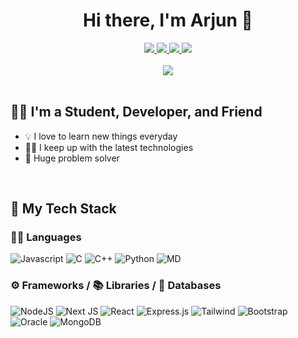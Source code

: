 <h1 align="center"> Hi there, I'm Arjun 🍋 </h1>
<div align="center">
  <a href="Arjuns1026@gmail.com"> <img class="img" src="https://img.shields.io/badge/Gmail-D14836?style=for-the-badge&logo=gmail&logoColor=white"> </a>
  <a href="https://github.com/arjund3v"> <img class="img" src="https://img.shields.io/badge/GitHub-100000?style=for-the-badge&logo=github&logoColor=white"> </a>
  <a href="https://leetcode.com/ArjunSainiii/"> <img class="img" src="https://img.shields.io/badge/-LeetCode-FFA116?style=for-the-badge&logo=LeetCode&logoColor=black"> </a>
  <a href="https://www.linkedin.com/in/arjund3v/"> <img class="img" src="https://img.shields.io/badge/LinkedIn-0077B5?style=for-the-badge&logo=linkedin&logoColor=white"> </a>
</div>

</br>

<div align="center">
  <img class="img" src="https://streak-stats.demolab.com?user=arjund3v&theme=javascript&mode=weekly" />
</div>
</br>

## 👨‍💻 I'm a Student, Developer, and Friend
- 💡 I love to learn new things everyday
- 👨‍💻 I keep up with the latest technologies
- 💭 Huge problem solver

</br>

## 🥞 My Tech Stack

### 👨‍💻 Languages
![Javascript](https://img.shields.io/badge/JavaScript-323330?style=for-the-badge&logo=javascript&logoColor=F7DF1E)
![C](https://img.shields.io/badge/C-00599C?style=for-the-badge&logo=c&logoColor=white)
![C++](	https://img.shields.io/badge/C%2B%2B-00599C?style=for-the-badge&logo=c%2B%2B&logoColor=white)
![Python](https://img.shields.io/badge/Python-14354C?style=for-the-badge&logo=python&logoColor=white)
![MD](https://img.shields.io/badge/Markdown-000000?style=for-the-badge&logo=markdown&logoColor=white)

### ⚙️ Frameworks / 📚 Libraries / 🥞 Databases
![NodeJS](https://img.shields.io/badge/Node.js-43853D?style=for-the-badge&logo=node.js&logoColor=white)
![Next JS](https://img.shields.io/badge/Next-black?style=for-the-badge&logo=next.js&logoColor=white)
![React](https://img.shields.io/badge/React-20232A?style=for-the-badge&logo=react&logoColor=61DAFB)
![Express.js](https://img.shields.io/badge/express.js-%23404d59.svg?style=for-the-badge&logo=express&logoColor=%2361DAFB)
![Tailwind](https://img.shields.io/badge/Tailwind_CSS-38B2AC?style=for-the-badge&logo=tailwind-css&logoColor=white)
![Bootstrap](https://img.shields.io/badge/Bootstrap-563D7C?style=for-the-badge&logo=bootstrap&logoColor=white)
![Oracle](https://img.shields.io/badge/Oracle-F80000?style=for-the-badge&logo=oracle&logoColor=white)
![MongoDB](https://img.shields.io/badge/MongoDB-%234ea94b.svg?style=for-the-badge&logo=mongodb&logoColor=white)

</br>
